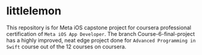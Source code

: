 # littlelemon
This repository is for Meta iOS capstone project for coursera professional certification of `Meta iOS App Developer`.
The branch Course-6-final-project has a highly improved, neat edge project done for `Advanced Programming in Swift` course out of the 12 courses on coursera.
